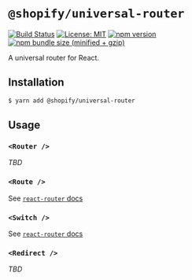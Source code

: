 # `@shopify/universal-router`

[![Build Status](https://travis-ci.org/Shopify/quilt.svg?branch=master)](https://travis-ci.org/Shopify/quilt)
[![License: MIT](https://img.shields.io/badge/License-MIT-green.svg)](LICENSE.md) [![npm version](https://badge.fury.io/js/%40shopify%2Funiversal-router.svg)](https://badge.fury.io/js/%40shopify%2Funiversal-router.svg) [![npm bundle size (minified + gzip)](https://img.shields.io/bundlephobia/minzip/@shopify/universal-router.svg)](https://img.shields.io/bundlephobia/minzip/@shopify/universal-router.svg)

A universal router for React.

## Installation

```bash
$ yarn add @shopify/universal-router
```

## Usage

### `<Router />`

_TBD_

### `<Route />`

See [`react-router` docs](https://reacttraining.com/react-router/web/api/Route)

### `<Switch />`

See [`react-router` docs](https://reacttraining.com/react-router/web/api/Switch)

### `<Redirect />`

_TBD_
